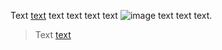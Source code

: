 Text [text][link] text text text text ![image][image] text text text.

[link]: https://example.com/ "reference"

[image]: https://example.com/ "image"

[unused]: https://example.com/ "unused"

> Text [text][quote]
>
> [quote]: https://example.com/ "quote"
>
